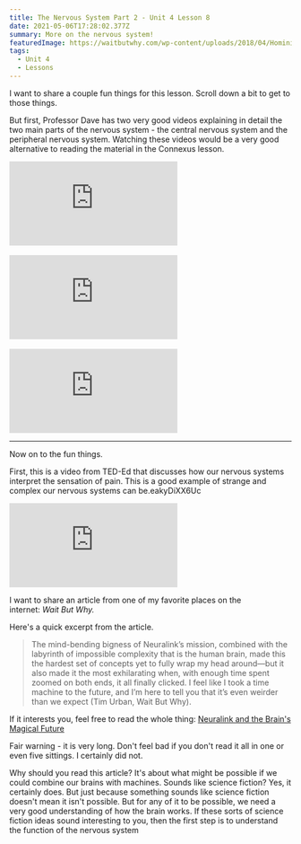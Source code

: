 ```yaml
---
title: The Nervous System Part 2 - Unit 4 Lesson 8
date: 2021-05-06T17:28:02.377Z
summary: More on the nervous system!
featuredImage: https://waitbutwhy.com/wp-content/uploads/2018/04/Hominid-brain-1-3-600x440.png
tags:
  - Unit 4
  - Lessons
---
```

I want to share a couple fun things for this lesson. Scroll down a bit to get to those things.

But first, Professor Dave has two very good videos explaining in detail the two main parts of the nervous system - the central nervous system and the peripheral nervous system. Watching these videos would be a very good alternative to reading the material in the Connexus lesson.

<div class="youtube-container"><iframe class="responsive-iframe" src="https://www.youtube.com/embed/Eo3Dp0h5490" frameborder="0" allow="accelerometer; autoplay; clipboard-write; encrypted-media; gyroscope; picture-in-picture" allowfullscreen></iframe></div>

<br>

<div class="youtube-container"><iframe class="responsive-iframe" src="https://www.youtube.com/embed/pDr6DDRHvUY" frameborder="0" allow="accelerometer; autoplay; clipboard-write; encrypted-media; gyroscope; picture-in-picture" allowfullscreen></iframe></div>

<br>

<div class="youtube-container"><iframe class="responsive-iframe" src="https://www.youtube.com/embed/DPWEhl7gbu4" frameborder="0" allow="accelerometer; autoplay; clipboard-write; encrypted-media; gyroscope; picture-in-picture" allowfullscreen></iframe></div>

<hr>

Now on to the fun things.

First, this is a video from TED-Ed that discusses how our nervous systems interpret the sensation of pain. This is a good example of strange and complex our nervous systems can be.eakyDiXX6Uc

<div class="youtube-container"><iframe class="responsive-iframe" src="https://www.youtube.com/embed/eakyDiXX6Uc" frameborder="0" allow="accelerometer; autoplay; clipboard-write; encrypted-media; gyroscope; picture-in-picture" allowfullscreen></iframe></div>

I want to share an article from one of my favorite places on the internet: *Wait But Why.* 

Here's a quick excerpt from the article.

> The mind-bending bigness of Neuralink’s mission, combined with the labyrinth of impossible complexity that is the human brain, made this the hardest set of concepts yet to fully wrap my head around—but it also made it the most exhilarating when, with enough time spent zoomed on both ends, it all finally clicked. I feel like I took a time machine to the future, and I’m here to tell you that it’s even weirder than we expect (Tim Urban, Wait But Why).

If it interests you, feel free to read the whole thing: [Neuralink and the Brain's Magical Future](https://waitbutwhy.com/2017/04/neuralink-cleanversion.html)

Fair warning - it is very long. Don't feel bad if you don't read it all in one or even five sittings. I certainly did not.

Why should you read this article? It's about what might be possible if we could combine our brains with machines. Sounds like science fiction? Yes, it certainly does. But just because something sounds like science fiction doesn't mean it isn't possible. But for any of it to be possible, we need a very good understanding of how the brain works. If these sorts of science fiction ideas sound interesting to you, then the first step is to understand the function of the nervous system